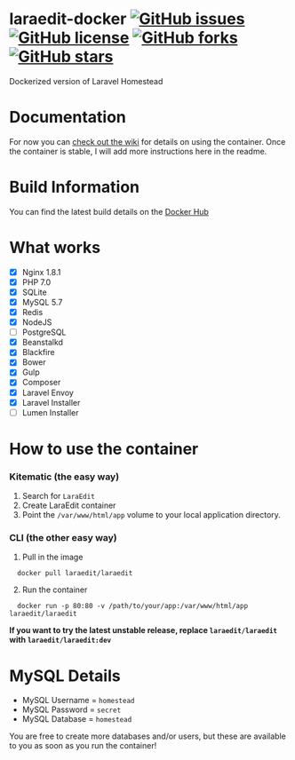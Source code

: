 # laraedit-docker [![GitHub issues](https://img.shields.io/github/issues/laraedit/laraedit-docker.svg)](https://github.com/laraedit/laraedit-docker/issues) [![GitHub license](https://img.shields.io/badge/license-MIT-blue.svg)](https://raw.githubusercontent.com/laraedit/laraedit-docker/master/LICENSE) [![GitHub forks](https://img.shields.io/github/forks/laraedit/laraedit-docker.svg)](https://github.com/laraedit/laraedit-docker/network) [![GitHub stars](https://img.shields.io/github/stars/laraedit/laraedit-docker.svg)](https://github.com/laraedit/laraedit-docker/stargazers)

Dockerized version of Laravel Homestead

# Documentation

For now you can [check out the wiki](https://github.com/laraedit/laraedit-docker/wiki) for details on using the
container. Once the container is stable, I will add more instructions here in the readme.

# Build Information

You can find the latest build details on the [Docker Hub](https://hub.docker.com/r/laraedit/laraedit/)

# What works

- [x] Nginx 1.8.1
- [x] PHP 7.0
- [x] SQLite
- [x] MySQL 5.7
- [x] Redis
- [x] NodeJS
- [ ] PostgreSQL
- [x] Beanstalkd
- [x] Blackfire
- [x] Bower
- [x] Gulp
- [x] Composer
- [x] Laravel Envoy
- [x] Laravel Installer
- [ ] Lumen Installer

# How to use the container

### Kitematic (the easy way)

1. Search for `LaraEdit`
2. Create LaraEdit container
3. Point the `/var/www/html/app` volume to your local application directory.

### CLI (the other easy way)

1. Pull in the image

  ```
    docker pull laraedit/laraedit
  ```  

2. Run the container

  ```
    docker run -p 80:80 -v /path/to/your/app:/var/www/html/app laraedit/laraedit
  ```

**If you want to try the latest unstable release, replace `laraedit/laraedit` with `laraedit/laraedit:dev`**

# MySQL Details

- MySQL Username = `homestead`
- MySQL Password = `secret`
- MySQL Database = `homestead`

You are free to create more databases and/or users, but these are available to you as soon as you run the container!
